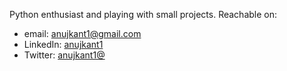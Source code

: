 Python enthusiast and playing with small projects. Reachable on:

- email: anujkant1@gmail.com
- LinkedIn: [anujkant1](https://www.linkedin.com/in/anuj-kant-b1133513)
- Twitter: [anujkant1@](https://twitter.com/anujkant1)
